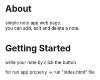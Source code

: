 # About

simple note app web page.<br> you can add, edit and delete a note.



# Getting Started
write your note by click the button<br>

for run app properly -> run "index.html" file
